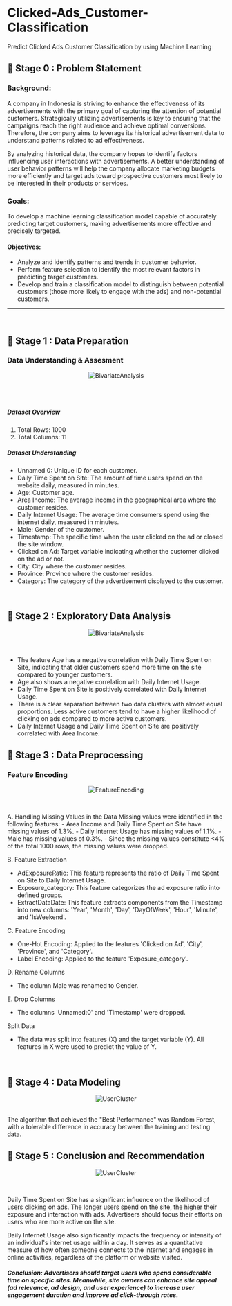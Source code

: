 # Clicked-Ads_Customer-Classification
Predict Clicked Ads Customer Classification by using Machine Learning

## 📂 **Stage 0 : Problem Statement**
### Background:
A company in Indonesia is striving to enhance the effectiveness of its advertisements with the primary goal of capturing the attention of potential customers. Strategically utilizing advertisements is key to ensuring that the campaigns reach the right audience and achieve optimal conversions. Therefore, the company aims to leverage its historical advertisement data to understand patterns related to ad effectiveness.

By analyzing historical data, the company hopes to identify factors influencing user interactions with advertisements. A better understanding of user behavior patterns will help the company allocate marketing budgets more efficiently and target ads toward prospective customers most likely to be interested in their products or services.

### Goals:
To develop a machine learning classification model capable of accurately predicting target customers, making advertisements more effective and precisely targeted.

#### Objectives:
- Analyze and identify patterns and trends in customer behavior.
- Perform feature selection to identify the most relevant factors in predicting target customers.
- Develop and train a classification model to distinguish between potential customers (those more likely to engage with the ads) and non-potential customers.

---
<br>

## 📂 **Stage 1 : Data Preparation**
### Data Understanding & Assesment

<p align="center">
<img src="https://github.com/user-attachments/assets/99b43baa-3d2b-4136-bb03-e7d543cbae62"
 alt="BivariateAnalysis">
</p>
<br>
  
<br>
<p>
  
##### Dataset Overview
  1. Total Rows: 1000
  2. Total Columns: 11

##### Dataset Understanding
- Unnamed 0: Unique ID for each customer.
- Daily Time Spent on Site: The amount of time users spend on the website daily, measured in minutes.
- Age: Customer age.
- Area Income: The average income in the geographical area where the customer resides.
- Daily Internet Usage: The average time consumers spend using the internet daily, measured in minutes.
- Male: Gender of the customer.
- Timestamp: The specific time when the user clicked on the ad or closed the site window.
- Clicked on Ad: Target variable indicating whether the customer clicked on the ad or not.
- City: City where the customer resides.
- Province: Province where the customer resides.
- Category: The category of the advertisement displayed to the customer.
</p>
<br>


## 📂 **Stage 2 : Exploratory Data Analysis**

<p align="center">
<img src="https://github.com/user-attachments/assets/310f4f50-0c17-448e-8640-aa37dfe0906f"
 alt="BivariateAnalysis">
</p>
<br>

<p>
  
  - The feature Age has a negative correlation with Daily Time Spent on Site, indicating that older customers spend more time on the site compared to younger customers.
  - Age also shows a negative correlation with Daily Internet Usage.
  - Daily Time Spent on Site is positively correlated with Daily Internet Usage.
  - There is a clear separation between two data clusters with almost equal proportions. Less active customers tend to have a higher likelihood of clicking on ads compared to more active customers.
  - Daily Internet Usage and Daily Time Spent on Site are positively correlated with Area Income.
</p>

## 📂 **Stage 3 : Data Preprocessing**
### Feature Encoding
<p align="center">
<img src="https://github.com/user-attachments/assets/18dcec76-2e1a-4e39-a0ec-a150d76b42ed"
 alt="FeatureEncoding">
</p>
<br>
<p>
A. Handling Missing Values in the Data
Missing values were identified in the following features: 
- Area Income and Daily Time Spent on Site have missing values of 1.3%.
- Daily Internet Usage has missing values of 1.1%.
- Male has missing values of 0.3%.
- Since the missing values constitute <4% of the total 1000 rows, the missing values were dropped.

B. Feature Extraction
- AdExposureRatio: This feature represents the ratio of Daily Time Spent on Site to Daily Internet Usage.
- Exposure_category: This feature categorizes the ad exposure ratio into defined groups.
- ExtractDataDate: This feature extracts components from the Timestamp into new columns: 'Year', 'Month', 'Day', 'DayOfWeek', 'Hour', 'Minute', and 'IsWeekend'.

C. Feature Encoding
- One-Hot Encoding: Applied to the features 'Clicked on Ad', 'City', 'Province', and 'Category'.
- Label Encoding: Applied to the feature 'Exposure_category'.

D. Rename Columns
- The column Male was renamed to Gender.

E. Drop Columns
- The columns 'Unnamed:0' and 'Timestamp' were dropped.

Split Data
- The data was split into features (X) and the target variable (Y). All features in X were used to predict the value of Y.
</p>
<br>

## 📂 **Stage 4 : Data Modeling**
<p align="center">
<img src="https://github.com/user-attachments/assets/a1dcbd37-4c00-4444-b5bc-227c6441ae3d"
alt="UserCluster">
</p>
<br>
The algorithm that achieved the "Best Performance" was Random Forest, with a tolerable difference in accuracy between the training and testing data.

## 📂 **Stage 5 : Conclusion and Recommendation**
<p align="center">
<img src="https://github.com/user-attachments/assets/dfa6c101-198c-4ffb-829b-0055550245a1"
alt="UserCluster">
</p>
<br>

Daily Time Spent on Site has a significant influence on the likelihood of users clicking on ads. The longer users spend on the site, the higher their exposure and interaction with ads. Advertisers should focus their efforts on users who are more active on the site.

Daily Internet Usage also significantly impacts the frequency or intensity of an individual's internet usage within a day. It serves as a quantitative measure of how often someone connects to the internet and engages in online activities, regardless of the platform or website visited.

##### Conclusion: Advertisers should target users who spend considerable time on specific sites. Meanwhile, site owners can enhance site appeal (ad relevance, ad design, and user experience) to increase user engagement duration and improve ad click-through rates.
